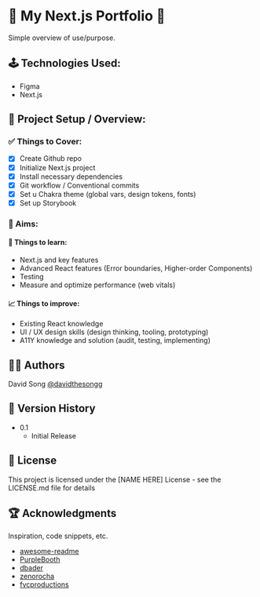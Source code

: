 # 🚀 My Next.js Portfolio 🚀

Simple overview of use/purpose.

## 🕹️ Technologies Used:

- Figma
- Next.js

## 🚧 Project Setup / Overview:

### ✅ Things to Cover:

- [x] Create Github repo
- [x] Initialize Next.js project
- [x] Install necessary dependencies
- [x] Git workflow / Conventional commits
- [x] Set u Chakra theme (global vars, design tokens, fonts)
- [x] Set up Storybook

### 🎯 Aims:

#### 📖 Things to learn:

- Next.js and key features
- Advanced React features (Error boundaries, Higher-order Components)
- Testing
- Measure and optimize performance (web vitals)

#### 📈 Things to improve:

- Existing React knowledge
- UI / UX design skills (design thinking, tooling, prototyping)
- A11Y knowledge and solution (audit, testing, implementing)

## ✍🏼 Authors

David Song
[@davidthesongg](https://www.instagram.com/davidthesongg/)

## 📜 Version History

- 0.1
  - Initial Release

## 🪪 License

This project is licensed under the [NAME HERE] License - see the LICENSE.md file for details

## 🏆 Acknowledgments

Inspiration, code snippets, etc.

- [awesome-readme](https://github.com/matiassingers/awesome-readme)
- [PurpleBooth](https://gist.github.com/PurpleBooth/109311bb0361f32d87a2)
- [dbader](https://github.com/dbader/readme-template)
- [zenorocha](https://gist.github.com/zenorocha/4526327)
- [fvcproductions](https://gist.github.com/fvcproductions/1bfc2d4aecb01a834b46)
